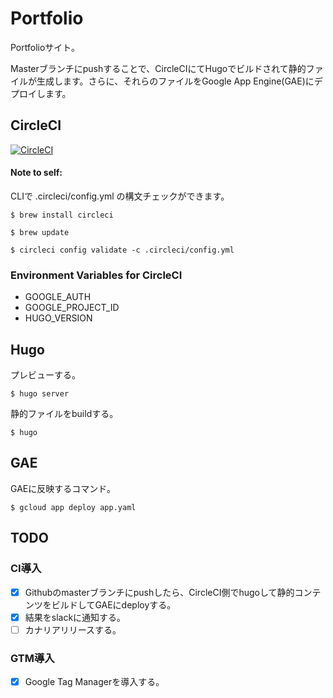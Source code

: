 # Portfolio
Portfolioサイト。

Masterブランチにpushすることで、CircleCIにてHugoでビルドされて静的ファイルが生成します。さらに、それらのファイルをGoogle App Engine(GAE)にデプロイします。

## CircleCI

[![CircleCI](https://circleci.com/gh/YusukeOno/Portfolio/tree/master.svg?style=svg)](https://circleci.com/gh/YusukeOno/Portfolio/tree/master)

#### Note to self:

CLIで .circleci/config.yml の構文チェックができます。

`$ brew install circleci`

`$ brew update`

`$ circleci config validate -c .circleci/config.yml`

### Environment Variables for CircleCI

- GOOGLE_AUTH
- GOOGLE_PROJECT_ID
- HUGO_VERSION

## Hugo

プレビューする。

`$ hugo server`

静的ファイルをbuildする。

`$ hugo`

## GAE

GAEに反映するコマンド。

`$ gcloud app deploy app.yaml`

## TODO

### CI導入

- [x] Githubのmasterブランチにpushしたら、CircleCI側でhugoして静的コンテンツをビルドしてGAEにdeployする。
- [x] 結果をslackに通知する。
- [ ] カナリアリリースする。

### GTM導入

- [x] Google Tag Managerを導入する。
